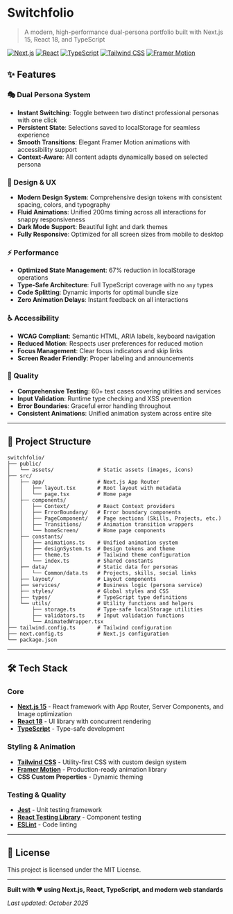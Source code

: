 # Switchfolio

> A modern, high-performance dual-persona portfolio built with Next.js 15, React 18, and TypeScript

[![Next.js](https://img.shields.io/badge/Next.js-15.5.4-black)](https://nextjs.org/)
[![React](https://img.shields.io/badge/React-18.3.1-blue)](https://reactjs.org/)
[![TypeScript](https://img.shields.io/badge/TypeScript-5.0.0-blue)](https://www.typescriptlang.org/)
[![Tailwind CSS](https://img.shields.io/badge/Tailwind-3.4.1-38B2AC)](https://tailwindcss.com/)
[![Framer Motion](https://img.shields.io/badge/Framer_Motion-11.15.0-purple)](https://www.framer.com/motion/)

## ✨ Features

### 🎭 Dual Persona System
- **Instant Switching**: Toggle between two distinct professional personas with one click
- **Persistent State**: Selections saved to localStorage for seamless experience
- **Smooth Transitions**: Elegant Framer Motion animations with accessibility support
- **Context-Aware**: All content adapts dynamically based on selected persona

### 🎨 Design & UX
- **Modern Design System**: Comprehensive design tokens with consistent spacing, colors, and typography
- **Fluid Animations**: Unified 200ms timing across all interactions for snappy responsiveness
- **Dark Mode Support**: Beautiful light and dark themes
- **Fully Responsive**: Optimized for all screen sizes from mobile to desktop

### ⚡ Performance
- **Optimized State Management**: 67% reduction in localStorage operations
- **Type-Safe Architecture**: Full TypeScript coverage with no `any` types
- **Code Splitting**: Dynamic imports for optimal bundle size
- **Zero Animation Delays**: Instant feedback on all interactions

### ♿ Accessibility
- **WCAG Compliant**: Semantic HTML, ARIA labels, keyboard navigation
- **Reduced Motion**: Respects user preferences for reduced motion
- **Focus Management**: Clear focus indicators and skip links
- **Screen Reader Friendly**: Proper labeling and announcements

### 🧪 Quality
- **Comprehensive Testing**: 60+ test cases covering utilities and services
- **Input Validation**: Runtime type checking and XSS prevention
- **Error Boundaries**: Graceful error handling throughout
- **Consistent Animations**: Unified animation system across entire site

---

## 📁 Project Structure

```
switchfolio/
├── public/
│   └── assets/              # Static assets (images, icons)
├── src/
│   ├── app/                 # Next.js App Router
│   │   ├── layout.tsx       # Root layout with metadata
│   │   └── page.tsx         # Home page
│   ├── components/
│   │   ├── Context/         # React Context providers
│   │   ├── ErrorBoundary/   # Error boundary components
│   │   ├── PageComponent/   # Page sections (Skills, Projects, etc.)
│   │   ├── Transitions/     # Animation transition wrappers
│   │   └── homeScreen/      # Home page components
│   ├── constants/
│   │   ├── animations.ts    # Unified animation system
│   │   ├── designSystem.ts  # Design tokens and theme
│   │   ├── theme.ts         # Tailwind theme configuration
│   │   └── index.ts         # Shared constants
│   ├── data/                # Static data for personas
│   │   └── Common/data.ts   # Projects, skills, social links
│   ├── layout/              # Layout components
│   ├── services/            # Business logic (persona service)
│   ├── styles/              # Global styles and CSS
│   ├── types/               # TypeScript type definitions
│   └── utils/               # Utility functions and helpers
│       ├── storage.ts       # Type-safe localStorage utilities
│       ├── validators.ts    # Input validation functions
│       └── AnimatedWrapper.tsx
├── tailwind.config.ts       # Tailwind configuration
├── next.config.ts           # Next.js configuration
└── package.json
```

---

## 🛠️ Tech Stack

### Core
- **[Next.js 15](https://nextjs.org/)** - React framework with App Router, Server Components, and Image optimization
- **[React 18](https://react.dev/)** - UI library with concurrent rendering
- **[TypeScript](https://www.typescriptlang.org/)** - Type-safe development

### Styling & Animation
- **[Tailwind CSS](https://tailwindcss.com/)** - Utility-first CSS with custom design system
- **[Framer Motion](https://www.framer.com/motion/)** - Production-ready animation library
- **CSS Custom Properties** - Dynamic theming

### Testing & Quality
- **[Jest](https://jestjs.io/)** - Unit testing framework
- **[React Testing Library](https://testing-library.com/react)** - Component testing
- **[ESLint](https://eslint.org/)** - Code linting

---

## 📝 License

This project is licensed under the MIT License.

---

**Built with ❤️ using Next.js, React, TypeScript, and modern web standards**

*Last updated: October 2025*
